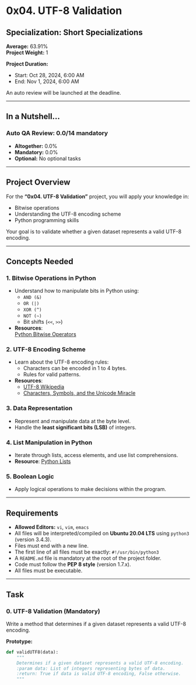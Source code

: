 # 0x04. UTF-8 Validation

## Specialization: Short Specializations  
**Average:** 63.91%  
**Project Weight:** 1  

**Project Duration:**  
- Start: Oct 28, 2024, 6:00 AM  
- End: Nov 1, 2024, 6:00 AM  

An auto review will be launched at the deadline.

---

## In a Nutshell…
### Auto QA Review: 0.0/14 mandatory  
- **Altogether:** 0.0%  
- **Mandatory:** 0.0%  
- **Optional:** No optional tasks  

---

## Project Overview
For the **“0x04. UTF-8 Validation”** project, you will apply your knowledge in:
- Bitwise operations
- Understanding the UTF-8 encoding scheme
- Python programming skills  

Your goal is to validate whether a given dataset represents a valid UTF-8 encoding.

---

## Concepts Needed
### 1. Bitwise Operations in Python
- Understand how to manipulate bits in Python using:
  - `AND (&)`
  - `OR (|)`
  - `XOR (^)`
  - `NOT (~)`
  - Bit shifts (`<<`, `>>`)
- **Resources**:  
  [Python Bitwise Operators](https://docs.python.org/3/library/stdtypes.html#bitwise-operations-on-integer-types)

### 2. UTF-8 Encoding Scheme
- Learn about the UTF-8 encoding rules:
  - Characters can be encoded in 1 to 4 bytes.
  - Rules for valid patterns.
- **Resources**:  
  - [UTF-8 Wikipedia](https://en.wikipedia.org/wiki/UTF-8)  
  - [Characters, Symbols, and the Unicode Miracle](https://www.joelonsoftware.com/2003/10/08/the-absolute-minimum-every-software-developer-absolutely-positively-must-know-about-unicode-and-character-sets-no-excuses/)  

### 3. Data Representation
- Represent and manipulate data at the byte level.
- Handle the **least significant bits (LSB)** of integers.

### 4. List Manipulation in Python
- Iterate through lists, access elements, and use list comprehensions.
- **Resource**: [Python Lists](https://docs.python.org/3/tutorial/datastructures.html#more-on-lists)

### 5. Boolean Logic
- Apply logical operations to make decisions within the program.

---

## Requirements
- **Allowed Editors:** `vi`, `vim`, `emacs`
- All files will be interpreted/compiled on **Ubuntu 20.04 LTS** using `python3` (version 3.4.3).
- Files must end with a new line.
- The first line of all files must be exactly: `#!/usr/bin/python3`
- A `README.md` file is mandatory at the root of the project folder.
- Code must follow the **PEP 8 style** (version 1.7.x).
- All files must be executable.

---

## Task
### 0. UTF-8 Validation (Mandatory)
Write a method that determines if a given dataset represents a valid UTF-8 encoding.

**Prototype:**  
```python
def validUTF8(data):
    """
    Determines if a given dataset represents a valid UTF-8 encoding.
    :param data: List of integers representing bytes of data.
    :return: True if data is valid UTF-8 encoding, False otherwise.
    """
